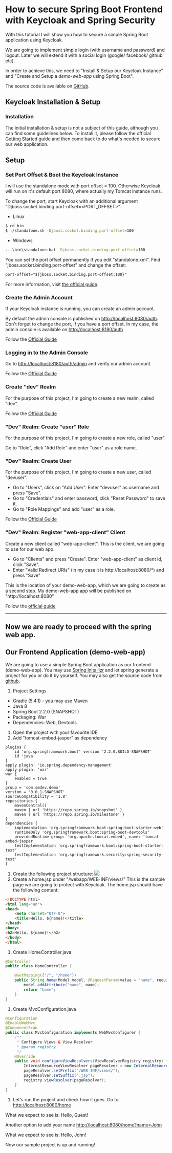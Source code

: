 # How to secure Spring Boot Frontend with Keycloak and Spring Security

With this tutorial I will show you how to secure a simple Spring Boot application using Keycloak. 

We are going to implement simple login (with username and password) and logout. 
Later we will extend it with a social login (google/ facebook/ github etc).

In order to achieve this, we need to "Install & Setup our Keycloak Instance" and "Create and Setup a *demo-web-app* using Spring Boot".

The source code is available on [GitHub](https://github.com/Iretha/spring-keycloak-tutorial).

## Keycloak Installation & Setup

### Installation

The initial installation & setup is not a subject of this guide, although you can find some guidelines below. 
To install it, please follow the official [Getting Started](https://www.keycloak.org/docs/latest/getting_started/index.html) 
guide and then come back to do what's needed to secure our web application. 

## Setup

### Set Port Offset & Boot the Keycloak Instance
I will use the standalone mode with port offset = 100. 
Otherwise Keycloak will run on it's default port 8080, where actually my Tomcat instance runs.

To change the port, start Keycloak with an additional argument "Djboss.socket.binding.port-offset=<PORT_OFFSET>".
* Linux
```bash
$ cd bin
$ ./standalone.sh -Djboss.socket.binding.port-offset=100
```
* Windows
```bash
...\bin\standalone.bat -Djboss.socket.binding.port-offset=100
```

You can set the port offset permanently if you edit "standalone.xml". 
Find "jboss.socket.binding.port-offset" and change the offset:
```xml
port-offset="${jboss.socket.binding.port-offset:100}"
```

For more information, visit [the official guide](https://www.keycloak.org/docs/2.5/server_installation/topics/network/ports.html).

### Create the Admin Account

If your Keycloak instance is running, you can create an admin account.

By default the admin console is published on [http://localhost:8080/auth](http://localhost:8080/auth).
Don't forget to change the port, if you have a port offset. 
In my case, the admin console is available on [http://localhost:8180/auth](http://localhost:8180/auth)

Follow the [Official Guide](https://www.keycloak.org/docs/latest/getting_started/index.html#creating-the-admin-account)

### Logging in to the Admin Console

Go to [http://localhost:8180/auth/admin](http://localhost:8180/auth/admin) and verify our admin account.

Follow the [Official Guide](https://www.keycloak.org/docs/latest/getting_started/index.html#logging-in-to-the-admin-console)

### Create "dev" Realm 

For the purpose of this project, I'm going to create a new realm, called "dev".

Follow the [Official Guide](https://www.keycloak.org/docs/latest/getting_started/index.html#_create-realm)

### "Dev" Realm: Create "user" Role

For the purpose of this project, I'm going to create a new role, called "user".

Go to "Role", click "Add Role" and enter "user" as a role name.

### "Dev" Realm: Create User 

For the purpose of this project, I'm going to create a new user, called "devuser".

* Go to "Users", click on "Add User". Enter "devuser" as username and press "Save". 
* Go to "Credentials" and enter password, click "Reset Password" to save it.
* Go to "Role Mappings" and add "user" as a role.

Follow the [Official Guide](https://www.keycloak.org/docs/latest/getting_started/index.html#_create-new-user)

### "Dev" Realm: Register "web-app-client" Client

Create a new client called "web-app-client". This is the client, we are going to use for our web app.
* Go to "Clients" and press "Create". Enter "web-app-client" as client id, click "Save".
* Enter "Valid Redirect URIs" (in my case it is http://localhost:8080/*) and press "Save"

This is the location of your demo-web-app, which we are going to create as a second step.
My demo-web-app app will be published on "http://localhost:8080"

Follow the [official guide](https://www.keycloak.org/docs/latest/getting_started/index.html#creating-and-registering-the-client)

---
Now we are ready to proceed with the spring web app.
---


## Our Frontend Application (demo-web-app)
We are going to use a simple Spring Boot application as our frontend (demo-web-app). 
You may use [Spring Initailizr](https://start.spring.io/) and let spring generate a project for you or do it by yourself. 
You may also get the source code from [github](https://github.com/Iretha/spring-keycloak-tutorial).

1. Project Settings
- Gradle (5.4.1) - you may use Maven
- Java 8
- Spring Boot 2.2.0 (SNAPSHOT)
- Packaging: War
- Dependencies: Web, Devtools
1. Open the project with your favourite IDE
1. Add "tomcat-embed-jasper" as dependency
```Gradle
plugins {
	id 'org.springframework.boot' version '2.2.0.BUILD-SNAPSHOT'
	id 'java'
}
apply plugin: 'io.spring.dependency-management'
apply plugin: 'war'
war {
	enabled = true
}
group = 'com.smdev.demo'
version = '0.0.1-SNAPSHOT'
sourceCompatibility = '1.8'
repositories {
	mavenCentral()
	maven { url 'https://repo.spring.io/snapshot' }
	maven { url 'https://repo.spring.io/milestone' }
}
dependencies {
	implementation 'org.springframework.boot:spring-boot-starter-web'
	runtimeOnly 'org.springframework.boot:spring-boot-devtools'
	providedRuntime group: 'org.apache.tomcat.embed', name: 'tomcat-embed-jasper'
	testImplementation 'org.springframework.boot:spring-boot-starter-test'
	testImplementation 'org.springframework.security:spring-security-test'
}
```
1. Create the following project structure:
![](https://github.com/Iretha/spring-keycloak-tutorial/blob/master/images/project_structure.png)
1. Create a home.jsp under "/webapp/WEB-INF/views/"
This is the sample page we are going to protect with Keycloak.
The home.jsp should have the following content:
```html
<!DOCTYPE html>
<html lang="en">
<head>
    <meta charset="UTF-8">
    <title>Hello, ${name}!</title>
</head>
<body>
<h2>Hello, ${name}!</h2>
</body>
</html>
```
1. Create HomeController.java:
```java
@Controller
public class HomeController {

    @GetMapping({"/", "/home"})
    public String home(Model model, @RequestParam(value = "name", required = false, defaultValue = "Guest") String name) {
        model.addAttribute("name", name);
        return "home";
    }
}
```
1. Create MvcConfiguration.java
```java
@Configuration
@EnableWebMvc
@ComponentScan
public class MvcConfiguration implements WebMvcConfigurer {
    /**
     * Configure Views & View Resolver
     * @param registry
     */
    @Override
    public void configureViewResolvers(ViewResolverRegistry registry) {
        InternalResourceViewResolver pageResolver = new InternalResourceViewResolver();
        pageResolver.setPrefix("/WEB-INF/views/");
        pageResolver.setSuffix(".jsp");
        registry.viewResolver(pageResolver);
    }
}
```
1. Let's run the project and check how it goes.
Go to [http://localhost:8080/home](http://localhost:8080/home)

What we expect to see is: Hello, Guest!

Another option to add your name [http://localhost:8080/home?name=John](http://localhost:8080/home?name=John)

What we expect to see is: Hello, John!

Now our sample project is up and running!
